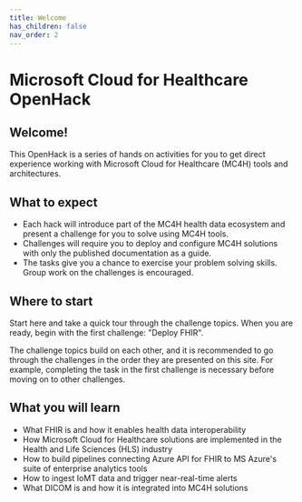 ```yaml
---
title: Welcome
has_children: false
nav_order: 2
---
```

# Microsoft Cloud for Healthcare OpenHack

## Welcome!
This OpenHack is a series of hands on activities for you to get direct experience working with Microsoft Cloud for Healthcare (MC4H) tools and architectures.

## What to expect 
+ Each hack will introduce part of the MC4H health data ecosystem and present a challenge for you to solve using MC4H tools.
+ Challenges will require you to deploy and configure MC4H solutions with only the published documentation as a guide.
+ The tasks give you a chance to exercise your problem solving skills. Group work on the challenges is encouraged.

## Where to start 
Start here and take a quick tour through the challenge topics. When you are ready, begin with the first challenge: "Deploy FHIR".

The challenge topics build on each other, and it is recommended to go through the challenges in the order they are presented on this site. For example, completing the task in the first challenge is necessary before moving on to other challenges.

## What you will learn 
+ What FHIR is and how it enables health data interoperability
+ How Microsoft Cloud for Healthcare solutions are implemented in the Health and Life Sciences (HLS) industry
+ How to build pipelines connecting Azure API for FHIR to MS Azure's suite of enterprise analytics tools
+ How to ingest IoMT data and trigger near-real-time alerts
+ What DICOM is and how it is integrated into MC4H solutions



